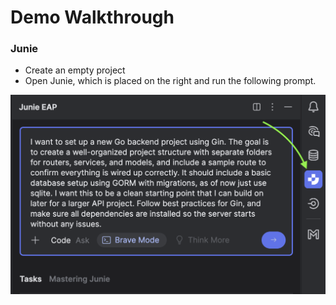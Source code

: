 # Demo Walkthrough


### Junie

- Create an empty project
- Open Junie, which is placed on the right and run the following prompt. 

![demo3](images/demo3.png)


